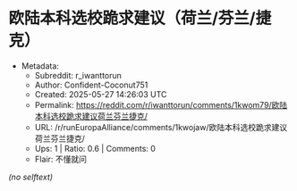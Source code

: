 # 欧陆本科选校跪求建议（荷兰/芬兰/捷克）

- Metadata:
  - Subreddit: r_iwanttorun
  - Author: Confident-Coconut751
  - Created: 2025-05-27 14:26:03 UTC
  - Permalink: https://reddit.com/r/iwanttorun/comments/1kwom79/欧陆本科选校跪求建议荷兰芬兰捷克/
  - URL: /r/runEuropaAlliance/comments/1kwojaw/欧陆本科选校跪求建议荷兰芬兰捷克/
  - Ups: 1 | Ratio: 0.6 | Comments: 0
  - Flair: 不懂就问

_(no selftext)_
